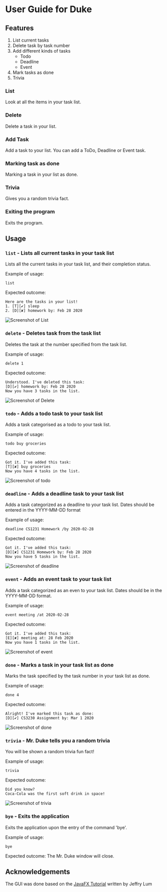 # User Guide for Duke

## Features 
1. List current tasks
2. Delete task by task number
3. Add different kinds of tasks
    * Todo
    * Deadline
    * Event
4. Mark tasks as done
5. Trivia

### **List** 
Look at all the items in your task list.

### **Delete**
Delete a task in your list.

### **Add Task**
Add a task to your list. You can add a ToDo, Deadline or Event task.

### **Marking task as done**
Marking a task in your list as done.

### **Trivia**
Gives you a random trivia fact.

### **Exiting the program**
Exits the program.

## Usage

### `list` - Lists all current tasks in your task list

Lists all the current tasks in your task list, and their completion status.

Example of usage: 

`list`

Expected outcome:

```
Here are the tasks in your list!
1. [T][✔] sleep
2. [D][✘] homework by: Feb 28 2020
```
![Screenshot of List](images/list.png)

### `delete` - Deletes task from the task list
Deletes the task at the number specified from the task list.

Example of usage:

`delete 1`

Expected outcome:
```
Understood. I've deleted this task:
[D][✔] homework by: Feb 28 2020
Now you have 3 tasks in the list.
```
![Screenshot of Delete](images/delete.png)

### `todo` - Adds a todo task to your task list
Adds a task categorised as a todo to your task list.

Example of usage:

`todo buy groceries`

Expected outcome:
```
Got it. I've added this task:
[T][✘] buy groceries
Now you have 4 tasks in the list.
```
![Screenshot of todo](images/todo.png)

### `deadline` - Adds a deadline task to your task list
Adds a task categorized as a deadline to your task list. Dates should be entered in the YYYY-MM-DD format

Example of usage:

`deadline CS1231 Homework /by 2020-02-28`

Expected outcome:
```
Got it. I've added this task:
[D][✘] CS1231 Homework by: Feb 28 2020
Now you have 5 tasks in the list.
```
![Screenshot of deadline](images/deadline.png)

### `event` - Adds an event task to your task list
Adds a task categorized as an even to your task list. Dates should be in the YYYY-MM-DD format.

Example of usage:

`event meeting /at 2020-02-28`

Expected outcome:
```
Got it. I've added this task:
[E][✘] meeting at: 28 Feb 2020
Now you have 1 tasks in the list.
```
![Screenshot of event](images/event.png)

### `done` - Marks a task in your task list as done
Marks the task specified by the task number in your task list as done.

Example of usage:

`done 4`

Expected outcome:
```
Alright! I've marked this task as done:
[D][✔] CS3230 Assignment by: Mar 1 2020
```
![Screenshot of done](images/done.png)

### `trivia` - Mr. Duke tells you a random trivia 
You will be shown a random trivia fun fact!

Example of usage:

`trivia`

Expected outcome:
```
Did you know?
Coca-Cola was the first soft drink in space!
```
![Screenshot of trivia](images/trivia.png)

### `bye` - Exits the application
Exits the application upon the entry of the command 'bye'.

Example of usage:

`bye`

Expected outcome:
The Mr. Duke window will close.


## Acknowledgements
The GUI was done based on the
[JavaFX Tutorial](https://github.com/nus-cs2103-AY1920S2/duke/blob/master/tutorials/javaFxTutorialPart4.md)
written by Jeffry Lum
